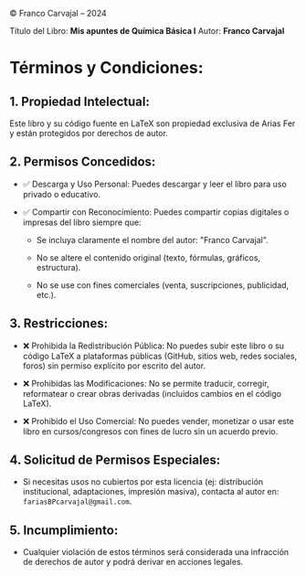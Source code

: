© Franco Carvajal – 2024

Título del Libro: **Mis apuntes de Química Básica I**
Autor: **Franco Carvajal**

# Términos y Condiciones:
## 1. Propiedad Intelectual:

Este libro y su código fuente en LaTeX son propiedad exclusiva de Arias Fer y están protegidos por derechos de autor.

## 2. Permisos Concedidos:

* ✅ Descarga y Uso Personal: Puedes descargar y leer el libro para uso privado o educativo.

* ✅ Compartir con Reconocimiento: Puedes compartir copias digitales o impresas del libro siempre que:

    * Se incluya claramente el nombre del autor: "Franco Carvajal".

    * No se altere el contenido original (texto, fórmulas, gráficos, estructura).

    * No se use con fines comerciales (venta, suscripciones, publicidad, etc.).

## 3. Restricciones:

* ❌ Prohibida la Redistribución Pública: No puedes subir este libro o su código LaTeX a plataformas públicas (GitHub, sitios web, redes sociales, foros) sin permiso explícito por escrito del autor.

* ❌ Prohibidas las Modificaciones: No se permite traducir, corregir, reformatear o crear obras derivadas (incluidos cambios en el código LaTeX).

* ❌ Prohibido el Uso Comercial: No puedes vender, monetizar o usar este libro en cursos/congresos con fines de lucro sin un acuerdo previo.

## 4. Solicitud de Permisos Especiales:

* Si necesitas usos no cubiertos por esta licencia (ej: distribución institucional, adaptaciones, impresión masiva), contacta al autor en: `fariasBPcarvajal@gmail.com`.

## 5. Incumplimiento:

* Cualquier violación de estos términos será considerada una infracción de derechos de autor y podrá derivar en acciones legales.